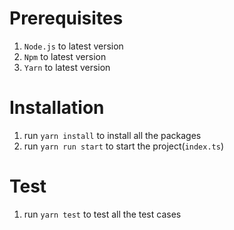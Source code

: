 # Prerequisites
1. `Node.js` to latest version
2. `Npm` to latest version
3. `Yarn` to latest version

# Installation
1. run `yarn install` to install all the packages
2. run `yarn run start` to start the project(`index.ts`)

# Test
1. run `yarn test` to test all the test cases